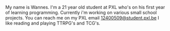 My name is Wannes. I'm a 21 year old student at PXL who's on his first year of learning programming.
Currently i'm working on various small school projects.
You can reach me on my PXL email 12400509@student.pxl.be
I like reading and playing TTRPG's and TCG's.

<!--
**WannesPipien/WannesPipien** is a ✨ _special_ ✨ repository because its `README.md` (this file) appears on your GitHub profile.

Here are some ideas to get you started:

- 🔭 I’m currently working on ...
- 🌱 I’m currently learning ...
- 👯 I’m looking to collaborate on ...
- 🤔 I’m looking for help with ...
- 💬 Ask me about ...
- 📫 How to reach me: ...
- 😄 Pronouns: ...
- ⚡ Fun fact: ...
-->
